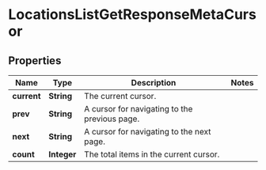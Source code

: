 

# LocationsListGetResponseMetaCursor


## Properties

| Name | Type | Description | Notes |
|------------ | ------------- | ------------- | -------------|
|**current** | **String** | The current cursor. |  |
|**prev** | **String** | A cursor for navigating to the previous page. |  |
|**next** | **String** | A cursor for navigating to the next page. |  |
|**count** | **Integer** | The total items in the current cursor. |  |



